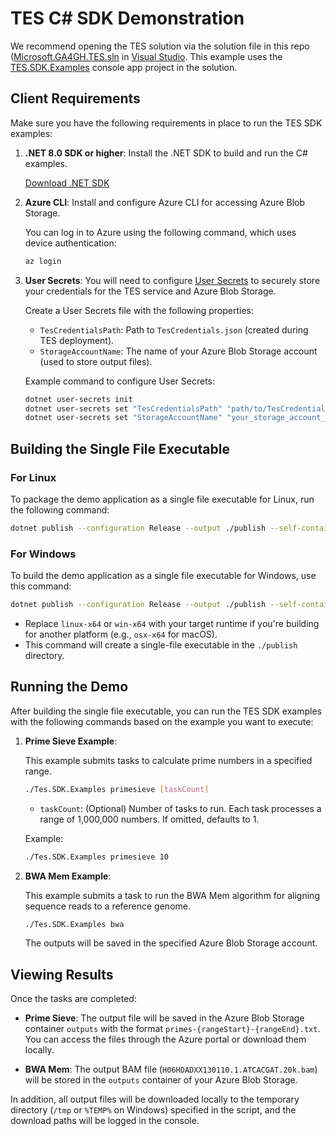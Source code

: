# TES C# SDK Demonstration
We recommend opening the TES solution via the solution file in this repo ([Microsoft.GA4GH.TES.sln](https://github.com/microsoft/ga4gh-tes/blob/main/Microsoft.GA4GH.TES.sln) in [Visual Studio](https://visualstudio.microsoft.com/).  This example uses the [TES.SDK.Examples](https://github.com/microsoft/ga4gh-tes/tree/main/src/Tes.SDK.Examples) console app project in the solution. 

## Client Requirements

Make sure you have the following requirements in place to run the TES SDK examples:

1. **.NET 8.0 SDK or higher**: Install the .NET SDK to build and run the C# examples.

   [Download .NET SDK](https://dotnet.microsoft.com/download/dotnet)

2. **Azure CLI**: Install and configure Azure CLI for accessing Azure Blob Storage.

   You can log in to Azure using the following command, which uses device authentication:

   ```bash
   az login
   ```

3. **User Secrets**: You will need to configure [User Secrets](https://learn.microsoft.com/en-us/aspnet/core/security/app-secrets?view=aspnetcore-8.0&tabs=windows) to securely store your credentials for the TES service and Azure Blob Storage.

   Create a User Secrets file with the following properties:

   - `TesCredentialsPath`: Path to `TesCredentials.json` (created during TES deployment).
   - `StorageAccountName`: The name of your Azure Blob Storage account (used to store output files).

   Example command to configure User Secrets:

   ```bash
   dotnet user-secrets init
   dotnet user-secrets set "TesCredentialsPath" "path/to/TesCredentials.json"
   dotnet user-secrets set "StorageAccountName" "your_storage_account_name"
   ```

## Building the Single File Executable

### For Linux

To package the demo application as a single file executable for Linux, run the following command:

```bash
dotnet publish --configuration Release --output ./publish --self-contained --runtime linux-x64 /p:PublishSingleFile=true
```

### For Windows

To build the demo application as a single file executable for Windows, use this command:

```bash
dotnet publish --configuration Release --output ./publish --self-contained --runtime win-x64 /p:PublishSingleFile=true
```

- Replace `linux-x64` or `win-x64` with your target runtime if you're building for another platform (e.g., `osx-x64` for macOS).
- This command will create a single-file executable in the `./publish` directory.

## Running the Demo

After building the single file executable, you can run the TES SDK examples with the following commands based on the example you want to execute:

1. **Prime Sieve Example**:

   This example submits tasks to calculate prime numbers in a specified range.

   ```bash
   ./Tes.SDK.Examples primesieve [taskCount]
   ```

   - `taskCount`: (Optional) Number of tasks to run. Each task processes a range of 1,000,000 numbers. If omitted, defaults to 1.

   Example:

   ```bash
   ./Tes.SDK.Examples primesieve 10
   ```

2. **BWA Mem Example**:

   This example submits a task to run the BWA Mem algorithm for aligning sequence reads to a reference genome.

   ```bash
   ./Tes.SDK.Examples bwa
   ```

   The outputs will be saved in the specified Azure Blob Storage account.

## Viewing Results

Once the tasks are completed:

- **Prime Sieve**: The output file will be saved in the Azure Blob Storage container `outputs` with the format `primes-{rangeStart}-{rangeEnd}.txt`. You can access the files through the Azure portal or download them locally.
  
- **BWA Mem**: The output BAM file (`H06HDADXX130110.1.ATCACGAT.20k.bam`) will be stored in the `outputs` container of your Azure Blob Storage.

In addition, all output files will be downloaded locally to the temporary directory (`/tmp` or `%TEMP%` on Windows) specified in the script, and the download paths will be logged in the console.
